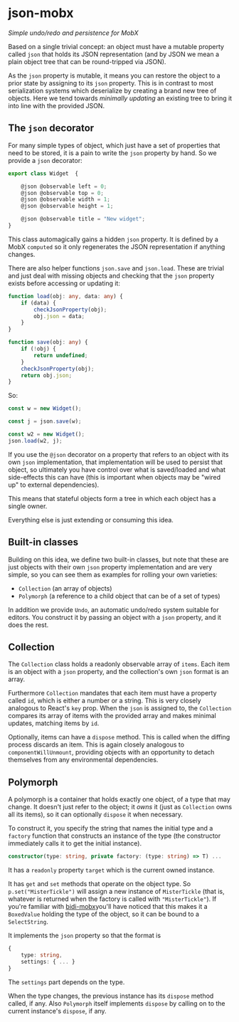 # json-mobx
*Simple undo/redo and persistence for MobX*

Based on a single trivial concept: an object must have a mutable property called `json` that holds its JSON representation (and by JSON we mean a plain object tree that can be round-tripped via JSON).

As the `json` property is mutable, it means you can restore the object to a prior state by assigning to its `json` property. This is in contrast to most serialization systems which deserialize by creating a brand new tree of objects. Here we tend towards *minimally updating* an existing tree to bring it into line with the provided JSON.

## The `json` decorator

For many simple types of object, which just have a set of properties that need to be stored, it is a pain to write the `json` property by hand. So we provide a `json` decorator:

```ts
export class Widget  {

    @json @observable left = 0;
    @json @observable top = 0;
    @json @observable width = 1;
    @json @observable height = 1;

    @json @observable title = "New widget";
}
```

This class automagically gains a hidden `json` property. It is defined by a MobX `computed` so it only regenerates the JSON representation if anything changes.

There are also helper functions `json.save` and `json.load`. These are trivial and just deal with missing objects and checking that the `json` property exists before accessing or updating it:

```ts
function load(obj: any, data: any) {    
    if (data) {
        checkJsonProperty(obj);
        obj.json = data;
    }
}

function save(obj: any) {
    if (!obj) {
        return undefined;
    }
    checkJsonProperty(obj);
    return obj.json;
}
```

So:

```ts
const w = new Widget();

const j = json.save(w);

const w2 = new Widget();
json.load(w2, j);
```

If you use the `@json` decorator on a property that refers to an object with its own `json` implementation, that implementation will be used to persist that object, so ultimately you have control over what is saved/loaded and what side-effects this can have (this is important when objects may be "wired up" to external dependencies).

This means that stateful objects form a tree in which each object has a single owner.

Everything else is just extending or consuming this idea.

## Built-in classes

Building on this idea, we define two built-in classes, but note that these are just objects with their own `json` property implementation and are very simple, so you can see them as examples for rolling your own varieties:

* `Collection` (an array of objects)
* `Polymorph` (a reference to a child object that can be of a set of types)

In addition we provide `Undo`, an automatic undo/redo system suitable for editors. You construct it by passing an object with a `json` property, and it does the rest.

## Collection

The `Collection` class holds a readonly observable array of `items`. Each item is an object with a `json` property, and the collection's own `json` format is an array. 

Furthermore `Collection` mandates that each item must have a property called `id`, which is either a number or a string. This is very closely analogous to React's `key` prop. When the `json` is assigned to, the `Collection` compares its array of items with the provided array and makes minimal updates, matching items by `id`.

Optionally, items can have a `dispose` method. This is called when the diffing process discards an item. This is again closely analogous to `componentWillUnmount`, providing objects with an opportunity to detach themselves from any environmental dependencies.

## Polymorph

A polymorph is a container that holds exactly one object, of a type that may change. It doesn't just refer to the object; it *owns* it (just as `Collection` owns all its items), so it can optionally `dispose` it when necessary.

To construct it, you specify the string that names the initial type and a `factory` function that constructs an instance of the type (the constructor immediately calls it to get the initial instance).

```ts
constructor(type: string, private factory: (type: string) => T) ...
```

It has a `readonly` property `target` which is the current owned instance.

It has `get` and `set` methods that operate on the object type. So `p.set("MisterTickle")` will assign a new instance of `MisterTickle` (that is, whatever is returned when the factory is called with `"MisterTickle"`). If you're familiar with [bidi-mobx](https://github.com/danielearwicker/bidi-mobx)you'll have noticed that this makes it a `BoxedValue` holding the type of the object, so it can be bound to a `SelectString`.

It implements the `json` property so that the format is 

```ts
{
    type: string,
    settings: { ... }
}
```

The `settings` part depends on the type.

When the type changes, the previous instance has its `dispose` method called, if any. Also `Polymorph` itself implements `dispose` by calling on to the current instance's `dispose`, if any.

